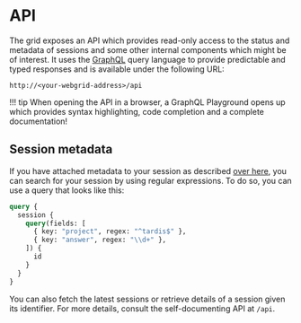 # API

The grid exposes an API which provides read-only access to the status and metadata of sessions and some other internal components which might be of interest. It uses the [GraphQL](https://graphql.org) query language to provide predictable and typed responses and is available under the following URL:

```
http://<your-webgrid-address>/api
```

!!! tip
    When opening the API in a browser, a GraphQL Playground opens up which provides syntax highlighting, code completion and a complete documentation!

## Session metadata

If you have attached metadata to your session as described [over here](./capabilities.md#attaching-metadata), you can search for your session by using regular expressions. To do so, you can use a query that looks like this:

```graphql
query {
  session {
    query(fields: [
      { key: "project", regex: "^tardis$" },
      { key: "answer", regex: "\\d+" },
    ]) {
      id
    }
  }
}
```

You can also fetch the latest sessions or retrieve details of a session given its identifier. For more details, consult the self-documenting API at `/api`.